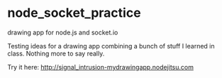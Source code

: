 node_socket_practice
====================

drawing app for node.js and socket.io

Testing ideas for a drawing app combining a bunch of stuff I learned in class. Nothing more to say really.

Try it here: http://signal_intrusion-mydrawingapp.nodejitsu.com
